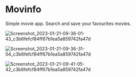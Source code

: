 # Movinfo
Simple movie app. Search and save your favourites movies.

![Screenshot_2023-01-21-09-36-01-43_c3b6fefcf84ff67b1ea5a859742fa47d](https://user-images.githubusercontent.com/98555585/213867134-3f594010-6add-4e88-8026-13afc6d4709f.jpg)

![Screenshot_2023-01-21-09-36-31-04_c3b6fefcf84ff67b1ea5a859742fa47d](https://user-images.githubusercontent.com/98555585/213867138-3dc260c8-8f93-467a-9c15-09f87d58f08e.jpg)

![Screenshot_2023-01-21-09-41-05-42_c3b6fefcf84ff67b1ea5a859742fa47d](https://user-images.githubusercontent.com/98555585/213867292-da8c512a-ee53-4ca2-8a39-41dc217550eb.jpg)

